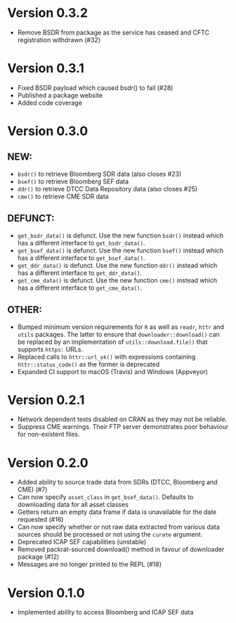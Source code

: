 # Version 0.3.2

- Remove BSDR from package as the service has ceased and CFTC registration
  withdrawn (#32)

# Version 0.3.1

- Fixed BSDR payload which caused bsdr() to fail (#28)
- Published a package website
- Added code coverage

# Version 0.3.0

## NEW:

- `bsdr()` to retrieve Bloomberg SDR data (also closes #23)
- `bsef()` to retrieve Bloomberg SEF data
- `ddr()` to retrieve DTCC Data Repository data (also closes #25)
- `cme()` to retrieve CME SDR data


## DEFUNCT:

- `get_bsdr_data()` is defunct. Use the new function `bsdr()` instead which has a different interface to `get_bsdr_data()`.
- `get_bsef_data()` is defunct. Use the new function `bsef()` instead which has a different interface to `get_bsef_data()`.
- `get_ddr_data()` is defunct. Use the new function `ddr()` instead which has a different interface to `get_ddr_data()`.
- `get_cme_data()` is defunct. Use the new function `cme()` instead which has a different interface to `get_cme_data()`.

## OTHER:

- Bumped minimum version requirements for `R` as well as `readr`, `httr` and `utils` packages. The latter to ensure that `downloader::download()` can be replaced by an implementation of `utils::download.file()` that supports `https:` URLs.
- Replaced calls to `httr::url_ok()` with expressions containing `httr::status_code()` as the former is deprecated
- Expanded CI support to macOS (Travis) and Windows (Appveyor)
 

# Version 0.2.1

- Network dependent tests disabled on CRAN as they may not be reliable.
- Suppress CME warnings. Their FTP server demonstrates poor behaviour for non-existent files.

# Version 0.2.0

- Added ability to source trade data from SDRs (DTCC, Bloomberg and CME) (#7) 
- Can now specify `asset_class` in `get_bsef_data()`. Defaults to downloading data for all asset classes
- Getters return an empty data frame if data is unavailable for the date requested (#16)
- Can now specify whether or not raw data extracted from various data sources should be processed or not using the `curate` argument.
- Deprecated ICAP SEF capabilities (unstable)
- Removed packrat-sourced download() method in favour of downloader package (#12)
- Messages are no longer printed to the REPL (#18)

# Version 0.1.0

- Implemented ability to access Bloomberg and ICAP SEF data
